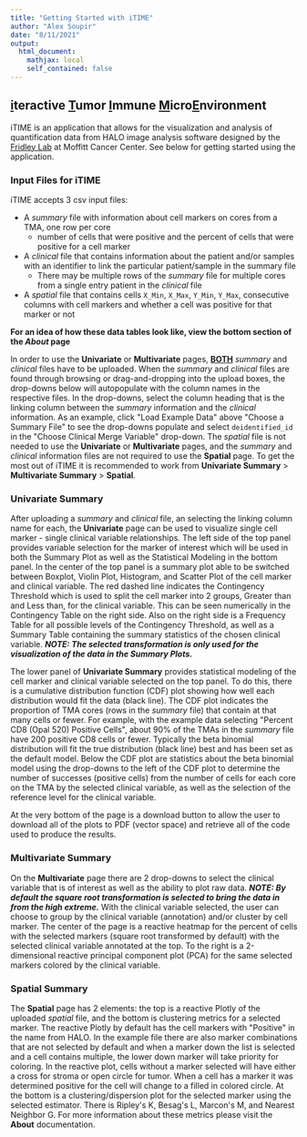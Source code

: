 ```yaml
---
title: "Getting Started with iTIME"
author: "Alex Soupir"
date: "8/11/2021"
output: 
  html_document:
    mathjax: local
    self_contained: false
---
```




## <u>**i**</u>teractive <u>**T**</u>umor <u>**I**</u>mmune <u>**M**</u>icro<u>**E**</u>nvironment

iTIME is an application that allows for the visualization and analysis of quantification data from HALO image analysis software designed by the [Fridley Lab](https://lab.moffitt.org/fridley/) at Moffitt Cancer Center. See below for getting started using the application.

### Input Files for **iTIME**

iTIME accepts 3 csv input files:
- A *summary* file with information about cell markers on cores from a TMA, one row per core
  - number of cells that were positive and the percent of cells that were positive for a cell marker
- A *clinical* file that contains information about the patient and/or samples with an identifier to link the particular patient/sample in the summary file
  - There may be multiple rows of the *summary* file for multiple cores from a single entry patient in the *clinical* file
- A *spatial* file  that contains cells `X_Min`, `X_Max`, `Y_Min`, `Y_Max`, consecutive columns with cell markers and whether a cell was positive for that marker or not

**For an idea of how these data tables look like, view the bottom section of the *About* page**

In order to use the **Univariate** or **Multivariate** pages, <u>**BOTH**</u> *summary* and *clinical* files have to be uploaded. When the *summary* and *clinical* files are found through browsing or drag-and-dropping into the upload boxes, the drop-downs below will autopopulate with the column names in the respective files. In the drop-downs, select the column heading that is the linking column between the *summary* information and the *clinical* information. As an example, click "Load Example Data" above "Choose a Summary File" to see the drop-downs populate and select `deidentified_id` in the "Choose Clinical Merge Variable" drop-down. The *spatial* file is not needed to use the **Univariate** or **Multivariate** pages, and the *summary* and *clinical* information files are not required to use the **Spatial** page. To get the most out of iTIME it is recommended to work from **Univariate Summary** > **Multivariate Summary** > **Spatial**.

### Univariate Summary

After uploading a *summary* and *clinical* file, an selecting the linking column name for each, the **Univariate** page can be used to visualize single cell marker - single clinical variable relationships. The left side of the top panel provides variable selection for the marker of interest which will be used in both the Summary Plot as well as the Statistical Modeling in the bottom panel. In the center of the top panel is a summary plot able to be switched between Boxplot, Violin Plot, Histogram, and Scatter Plot of the cell marker and clinical variable. The red dashed line indicates the Contingency Threshold which is used to split the cell marker into 2 groups, Greater than and Less than, for the clinical variable. This can be seen numerically in the Contingency Table on the right side. Also on the right side is a Frequency Table for all possible levels of the Contingency Threshold, as well as a Summary Table containing the summary statistics of the chosen clinical variable. ***NOTE: The selected transformation is only used for the visualization of the data in the Summary Plots.***

The lower panel of **Univariate Summary** provides statistical modeling of the cell marker and clinical variable selected on the top panel. To do this, there is a cumulative distribution function (CDF) plot showing how well each distribution would fit the data (black line). The CDF plot indicates the proportion of TMA cores (rows in the *summary* file) that contain at that many cells or fewer. For example, with the example data selecting "Percent CD8 (Opal 520) Positive Cells", about 90% of the TMAs in the *summary* file have 200 positive CD8 cells or fewer. Typically the beta binomial distribution will fit the true distribution (black line) best and has been set as the default model. Below the CDF plot are statistics about the beta binomial model using the drop-downs to the left of the CDF plot to determine the number of successes (positive cells) from the number of cells for each core on the TMA by the selected clinical variable, as well as the selection of the reference level for the clinical variable.

At the very bottom of the page is a download button to allow the user to download all of the plots to PDF (vector space) and retrieve all of the code used to produce the results.

### Multivariate Summary

On the **Multivariate** page there are 2 drop-downs to select the clinical variable that is of interest as well as the ability to plot raw data. ***NOTE: By default the square root transformation is selected to bring the data in from the high extreme.*** With the clinical variable selected, the user can choose to group by the clinical variable (annotation) and/or cluster by cell marker. The center of the page is a reactive heatmap for the percent of cells with the selected markers (square root transformed by default) with the selected clinical variable annotated at the top. To the right is a 2-dimensional reactive principal component plot (PCA) for the same selected markers colored by the clinical variable.

### Spatial Summary

The **Spatial** page has 2 elements: the top is a reactive Plotly of the uploaded *spatial* file, and the bottom is clustering metrics for a selected marker. The reactive Plotly by default has the cell markers with "Positive" in the name from HALO. In the example file there are also marker combinations that are not selected by default and when a marker down the list is selected and a cell contains multiple, the lower down marker will take priority for coloring. In the reactive plot, cells without a marker selected will have either a cross for stroma or open circle for tumor. When a cell has a marker it was determined positive for the cell will change to a filled in colored circle. At the bottom is a clustering/dispersion plot for the selected marker using the selected estimator. There is Ripley's K, Besag's L, Marcon's M, and Nearest Neighbor G. For more information about these metrics please visit the **About** documentation.
